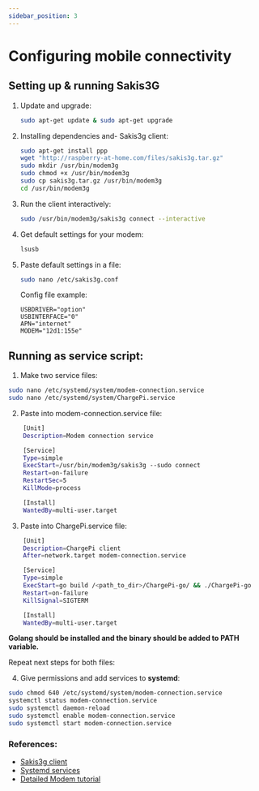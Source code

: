 ```yaml
---
sidebar_position: 3
---
```


# Configuring mobile connectivity

## Setting up & running Sakis3G

1. Update and upgrade:

   ```bash
   sudo apt-get update & sudo apt-get upgrade
   ```

2. Installing dependencies and- Sakis3g client:

   ```bash
   sudo apt-get install ppp
   wget "http://raspberry-at-home.com/files/sakis3g.tar.gz"
   sudo mkdir /usr/bin/modem3g
   sudo chmod +x /usr/bin/modem3g
   sudo cp sakis3g.tar.gz /usr/bin/modem3g
   cd /usr/bin/modem3g
   ```

3. Run the client interactively:

   ```bash
   sudo /usr/bin/modem3g/sakis3g connect --interactive
   ```

5. Get default settings for your modem:

   ```bash
   lsusb
   ```

6. Paste default settings in a file:

   ```bash
   sudo nano /etc/sakis3g.conf
   ```

   Config file example:

    ```
    USBDRIVER="option"
    USBINTERFACE="0"
    APN="internet"
    MODEM="12d1:155e"
    ```

## Running as service script:

1. Make two service files:

```bash
sudo nano /etc/systemd/system/modem-connection.service
sudo nano /etc/systemd/system/ChargePi.service
```

2. Paste into modem-connection.service file:

```bash
    [Unit]
    Description=Modem connection service

    [Service]
    Type=simple 
    ExecStart=/usr/bin/modem3g/sakis3g --sudo connect 
    Restart=on-failure 
    RestartSec=5  
    KillMode=process

    [Install]
    WantedBy=multi-user.target
```

3. Paste into ChargePi.service file:

```bash
    [Unit]
    Description=ChargePi client 
    After=network.target modem-connection.service

    [Service]
    Type=simple 
    ExecStart=go build /<path_to_dir>/ChargePi-go/ && ./ChargePi-go
    Restart=on-failure
    KillSignal=SIGTERM

    [Install]
    WantedBy=multi-user.target
```

**Golang should be installed and the binary should be added to PATH variable.**

Repeat next steps for both files:

4. Give permissions and add services to **systemd**:

```bash
sudo chmod 640 /etc/systemd/system/modem-connection.service
systemctl status modem-connection.service
sudo systemctl daemon-reload
sudo systemctl enable modem-connection.service
sudo systemctl start modem-connection.service
```

### References:

* [Sakis3g client](http://raspberry-at-home.com/installing-3g-modem/#more-138)
* [Systemd services](https://www.howtogeek.com/687970/how-to-run-a-linux-program-at-startup-with-systemd/)
* [Detailed Modem tutorial](https://lawrencematthew.wordpress.com/2013/08/07/connect-raspberry-pi-to-a-3g-network-automatically-during-its-boot/)